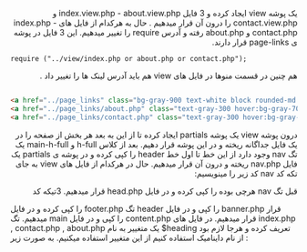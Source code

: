 <div class="body" dir="rtl">

یک پوشه view ایجاد کرده و 3 فایل index.view.php - about.view.php و contact.view.php  را درون آن قرار میدهیم .
    حال به هرکدام از فایل های index.php - contact.php  و  about.php رفته و آدرس  require را تغییر میدهیم.
    این 3 فایل در پوشه ی page-links قرار دارند.
    
<div dir="ltr">
    
    require ("../view/index.php or about.php or contact.php");

<div dir="rtl">

هم چنین در قسمت منوها در فایل های view هم باید آدرس لینک ها را تغییر داد .

<div dir="ltr">

```html

<a href="../page_links" class="bg-gray-900 text-white block rounded-md px-3 py-2 text-base font-medium" aria-current="page">Home</a>
<a href="../page_links/about.php" class="text-gray-300 hover:bg-gray-700 hover:text-white block rounded-md px-3 py-2 text-base font-medium">About</a>
<a href="../page_links/contact.php" class="text-gray-300 hover:bg-gray-700 hover:text-white block rounded-md px-3 py-2 text-base font-medium">Contact</a>

```
<div dir="rtl">

درون پوشه view یک پوشه partials ایجاد کرده تا از این به بعد هر بخش از صفحه را در یک فایل جداگانه ریخته و در این پوشه قرار دهیم.
بعد از کلاس h-full و  main-h-full یک تگ nav  وجود دارد از این خط تا اول خط header را کپی کرده و در پوشه ی partials یک فایل nav.php ریخته و درون آن قرار میدهیم.
حال در هرکدام از فایل های view به جای تکه کد nav  کد زیر را مینویسیم:

<div dir="ltr">

<?php require ("nav.php"); ?>

<div dir="rtl">

قبل تگ nav هرچی بوده را کپی کرده و در فایل head.php قرار میدهیم.
3تیکه کد </div> </body> </html> را کپی کرده و در فایل footer.php 
تگ header را کپی و در فایل banner.php قرار میدهیم.
تگ main  را کپی و در فایل content.php قرار میدهیم.
در فایل های index.php , contact.php , about.php یک متغییر به نام $heading تعریف کرده و هرجا لازم بود از نام داینامیک استفاده کنیم از این متغییر استفاده میکنیم.
به صورت زیر :

<div dir="ltr">
<?php echo $heading ; ?>


